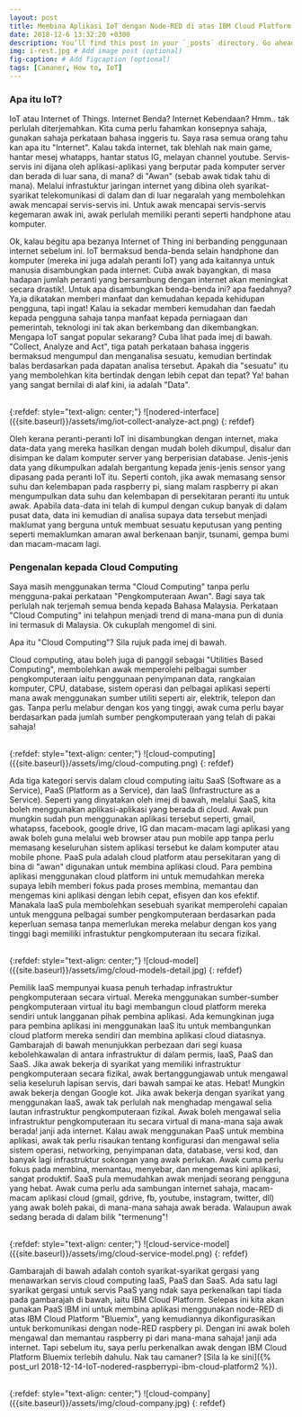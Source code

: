 ```yaml
---
layout: post
title: Membina Aplikasi IoT dengan Node-RED di atas IBM Cloud Platform - Bab 1. Pengenalan IoT & Cloud Platform
date: 2018-12-6 13:32:20 +0300
description: You’ll find this post in your `_posts` directory. Go ahead and edit it and re-build the site to see your changes. # Add post description (optional)
img: i-rest.jpg # Add image post (optional)
fig-caption: # Add figcaption (optional)
tags: [Camaner, How to, IoT]
---
```


### Apa itu IoT? 

IoT atau Internet of Things. Internet Benda? Internet Kebendaan? Hmm.. tak perlulah diterjemahkan. Kita cuma perlu fahamkan konsepnya sahaja, gunakan sahaja perkataan bahasa inggeris tu. Saya rasa semua orang tahu kan apa itu "Internet". Kalau takda internet, tak blehlah nak main game, hantar mesej whatapps, hantar status IG, melayan channel youtube. Servis-servis ini dijana oleh aplikasi-aplikasi yang berputar pada komputer server dan berada di luar sana, di mana? di "Awan" (sebab awak tidak tahu di mana). Melalui infrastuktur jaringan internet yang dibina oleh syarikat-syarikat telekomunikasi di dalam dan di luar negaralah yang membolehkan awak mencapai servis-servis ini. Untuk awak mencapai servis-servis kegemaran awak ini, awak perlulah memiliki peranti seperti handphone atau komputer. 

Ok, kalau begitu apa bezanya Internet of Thing ini berbanding penggunaan internet sebelum ini. IoT bermaksud benda-benda selain handphone dan komputer (mereka ini juga adalah peranti IoT) yang ada kaitannya untuk manusia disambungkan pada internet. Cuba awak bayangkan, di masa hadapan jumlah peranti yang bersambung dengan internet akan meningkat secara drastik!. Untuk apa disambungkan benda-benda ini? apa faedahnya? Ya,ia dikatakan memberi manfaat dan kemudahan kepada kehidupan pengguna, tapi ingat! Kalau ia sekadar memberi kemudahan dan faedah kepada pengguna sahaja tanpa manfaat kepada perniagaan dan pemerintah, teknologi ini tak akan berkembang dan dikembangkan. Mengapa IoT sangat popular sekarang? Cuba lihat pada imej di bawah. "Collect, Analyze and Act", tiga patah perkataan bahasa inggeris bermaksud mengumpul dan menganalisa sesuatu, kemudian bertindak balas berdasarkan pada dapatan analisa tersebut. Apakah dia "sesuatu" itu yang membolehkan kita bertindak dengan lebih cepat dan tepat? Ya! bahan yang sangat bernilai di alaf kini, ia adalah "Data".


 <br/>
{:refdef: style="text-align: center;"}
![nodered-interface]({{site.baseurl}}/assets/img/iot-collect-analyze-act.png)
{: refdef}
<br/>

Oleh kerana peranti-peranti IoT ini disambungkan dengan internet, maka data-data yang mereka hasilkan dengan mudah boleh dikumpul, disalur dan disimpan ke dalam komputer server yang berperisian database. Jenis-jenis data yang dikumpulkan adalah bergantung kepada jenis-jenis sensor yang dipasang pada peranti IoT itu. Seperti contoh, jika awak memasang sensor suhu dan kelembapan pada raspberry pi, siang malam raspberry pi akan mengumpulkan data suhu dan kelembapan di persekitaran peranti itu untuk awak. Apabila data-data ini telah di kumpul dengan cukup banyak di dalam pusat data, data ini kemudian di analisa supaya data tersebut menjadi maklumat yang berguna untuk membuat sesuatu keputusan yang penting seperti memaklumkan amaran awal berkenaan banjir, tsunami, gempa bumi dan macam-macam lagi.

### Pengenalan kepada Cloud Computing

Saya masih menggunakan terma "Cloud Computing" tanpa perlu mengguna-pakai perkataan "Pengkomputeraan Awan". Bagi saya tak perlulah nak terjemah semua benda kepada Bahasa Malaysia. Perkataan "Cloud Computing" ini telahpun menjadi trend di mana-mana pun di dunia ini termasuk di Malaysia. Ok cukuplah mengomel di sini. 

Apa itu "Cloud Computing"? Sila rujuk pada imej di bawah.

Cloud computing, atau boleh juga di panggil sebagai "Utilities Based Computing", membolehkan awak memperolehi pelbagai sumber pengkomputeraan iaitu penggunaan penyimpanan data, rangkaian komputer, CPU, database, sistem operasi dan pelbagai aplikasi seperti mana awak menggunakan sumber utiliti seperti air, elektrik, telepon dan gas. Tanpa perlu melabur dengan kos yang tinggi, awak cuma perlu bayar berdasarkan pada jumlah sumber pengkomputeraan yang telah di pakai sahaja!
 
 <br/>
{:refdef: style="text-align: center;"}
![cloud-computing]({{site.baseurl}}/assets/img/cloud-computing.png)
{: refdef}
<br/>

Ada tiga kategori servis dalam cloud computing iaitu SaaS (Software as a Service), PaaS (Platform as a Service), dan IaaS (Infrastructure as a Service). Seperti yang dinyatakan oleh imej di bawah, melalui SaaS, kita boleh menggunakan aplikasi-aplikasi yang berada di cloud. Awak pun mungkin sudah pun menggunakan aplikasi tersebut seperti, gmail, whatapss, facebook, google drive, IG dan macam-macam lagi aplikasi yang awak boleh guna melalui web browser atau pun mobile app tanpa perlu memasang keseluruhan sistem aplikasi tersebut ke dalam komputer atau mobile phone. PaaS pula adalah cloud platform atau persekitaran yang di bina di "awan" digunakan untuk membina aplikasi cloud. Para pembina aplikasi menggunakan cloud platform ini untuk memudahkan mereka supaya lebih memberi fokus pada proses membina, memantau dan mengemas kini aplikasi dengan lebih cepat, efisyen dan kos efektif. Manakala IaaS pula membolehkan sesebuah syarikat memperolehi capaian untuk mengguna pelbagai sumber pengkomputeraan berdasarkan pada keperluan semasa tanpa memerlukan mereka melabur dengan kos yang tinggi bagi memiliki infrastuktur pengkomputeraan itu secara fizikal. 

<br/>
{:refdef: style="text-align: center;"}
![cloud-model]({{site.baseurl}}/assets/img/cloud-models-detail.jpg)
{: refdef}
<br/>

Pemilik IaaS mempunyai kuasa penuh terhadap infrastruktur pengkomputeraan secara virtual. Mereka menggunakan sumber-sumber pengkomputeraan virtual itu bagi membangun cloud platform mereka sendiri untuk langganan pihak pembina aplikasi. Ada kemungkinan juga para pembina aplikasi ini menggunakan IaaS itu untuk membangunkan cloud platform mereka sendiri dan membina aplikasi cloud diatasnya. Gambarajah di bawah menunjukkan perbezaan dari segi kuasa kebolehkawalan di antara infrastruktur di dalam permis, IaaS, PaaS dan SaaS. Jika awak bekerja di syarikat yang memiliki infrastruktur pengkomputeraan secara fizikal, awak bertanggungjawab untuk mengawal selia keseluruh lapisan servis, dari bawah sampai ke atas. Hebat! Mungkin awak bekerja dengan Google kot. Jika awak bekerja dengan syarikat yang menggunakan IaaS, awak tak perlulah nak menghadap mengawal selia lautan infrastruktur pengkomputeraan fizikal. Awak boleh mengawal selia infrastruktur pengkomputeraan itu secara virtual di mana-mana saja awak berada! janji ada internet. Kalau awak menggunakan PaaS untuk membina aplikasi, awak tak perlu risaukan tentang konfigurasi dan mengawal selia sistem operasi, networking, penyimpanan data, database, versi kod, dan banyak lagi infrastruktur sokongan yang awak perlukan. Awak cuma perlu fokus pada membina, memantau, menyebar, dan mengemas kini aplikasi, sangat produktif. SaaS pula memudahkan awak menjadi seorang pengguna yang hebat. Awak cuma perlu ada sambungan internet sahaja, macam-macam aplikasi cloud (gmail, gdrive, fb, youtube, instagram, twitter, dll) yang awak boleh pakai, di mana-mana sahaja awak berada. Walaupun awak sedang berada di dalam bilik "termenung"!


 <br/>
{:refdef: style="text-align: center;"}
![cloud-service-model]({{site.baseurl}}/assets/img/cloud-service-model.png)
{: refdef}
<br/>

Gambarajah di bawah adalah contoh syarikat-syarikat gergasi yang menawarkan servis cloud computing IaaS, PaaS dan SaaS. Ada satu lagi syarikat gergasi untuk servis PaaS yang ndak saya perkenalkan tapi tiada pada gambarajah di bawah, iaitu IBM Cloud Platform. Selepas ini kita akan gunakan PaaS IBM ini untuk membina aplikasi menggunakan node-RED di atas IBM Cloud Platform "Bluemix", yang kemudiannya dikonfigurasikan untuk berkomunikasi dengan node-RED raspbery pi. Dengan ini awak boleh mengawal dan memantau raspberry pi dari mana-mana sahaja! janji ada internet. Tapi sebelum itu, saya perlu perkenalkan awak dengan IBM Cloud Platform Bluemix terlebih dahulu. Nak tau camaner? [Sila la ke sini]({% post_url 2018-12-14-IoT-nodered-raspberrypi-ibm-cloud-platform2 %}).

<br/>
{:refdef: style="text-align: center;"}
![cloud-company]({{site.baseurl}}/assets/img/cloud-company.jpg)
{: refdef} 
<br/>












